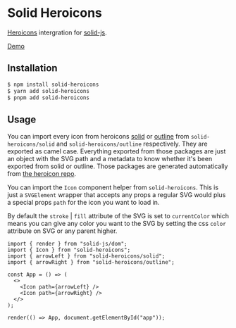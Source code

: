 # Solid Heroicons

[Heroicons](https://github.com/tailwindlabs/heroicons) intergration for [solid-js](https://github.com/ryansolid/solid).

[Demo](https://codesandbox.io/s/solid-heroicons-f26s1?file=/src/index.tsx)

## Installation

```bash
$ npm install solid-heroicons
$ yarn add solid-heroicons
$ pnpm add solid-heroicons
```

## Usage

You can import every icon from heroicons [solid](https://github.com/tailwindlabs/heroicons/tree/master/solid) or [outline](https://github.com/tailwindlabs/heroicons/tree/master/outline) from `solid-heroicons/solid` and `solid-heroicons/outline` respectively. They are exported as camel case. Everything exported from those packages are just an object with the SVG path and a metadata to know whether it's been exported from solid or outline.
Those packages are generated automatically from [the heroicon repo](https://github.com/tailwindlabs/heroicons).

You can import the `Icon` component helper from `solid-heroicons`. This is just a `SVGElement` wrapper that accepts any props a regular SVG would plus a special props `path` for the icon you want to load in.

By default the `stroke` | `fill` attribute of the SVG is set to `currentColor` which means you can give any color you want to the SVG by setting the css `color` attribute on SVG or any parent higher.

```tsx
import { render } from "solid-js/dom";
import { Icon } from "solid-heroicons";
import { arrowLeft } from "solid-heroicons/solid";
import { arrowRight } from "solid-heroicons/outline";

const App = () => (
  <>
    <Icon path={arrowLeft} />
    <Icon path={arrowRight} />
  </>
);

render(() => App, document.getElementById("app"));
```
